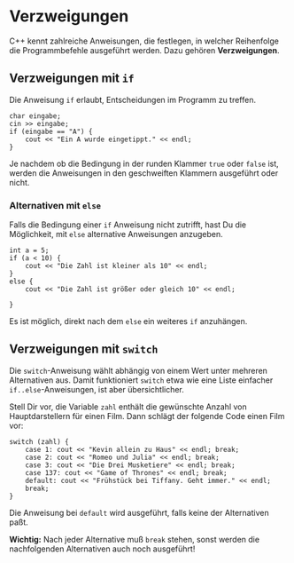 
# Verzweigungen

C++ kennt zahlreiche Anweisungen, die festlegen, in welcher Reihenfolge die Programmbefehle ausgeführt werden. Dazu gehören **Verzweigungen**.

## Verzweigungen mit `if`

Die Anweisung `if` erlaubt, Entscheidungen im Programm zu treffen. 

    char eingabe;
    cin >> eingabe;
    if (eingabe == "A") {
    	cout << "Ein A wurde eingetippt." << endl;
    }

Je nachdem ob die Bedingung in der runden Klammer `true` oder `false` ist, werden die Anweisungen in den geschweiften Klammern ausgeführt oder nicht.

### Alternativen mit `else`

Falls die Bedingung einer `if` Anweisung nicht zutrifft, hast Du die Möglichkeit, mit `else` alternative Anweisungen anzugeben.

    int a = 5;
    if (a < 10) {
    	cout << "Die Zahl ist kleiner als 10" << endl;
    } 
    else {
    	cout << "Die Zahl ist größer oder gleich 10" << endl;

    }

Es ist möglich, direkt nach dem `else` ein weiteres `if` anzuhängen.



## Verzweigungen mit `switch`

Die `switch`-Anweisung wählt abhängig von einem Wert unter mehreren Alternativen aus. Damit funktioniert `switch` etwa wie eine Liste einfacher `if..else`-Anweisungen, ist aber übersichtlicher.

Stell Dir vor, die Variable `zahl` enthält die gewünschte Anzahl von Hauptdarstellern für einen Film. Dann schlägt der folgende Code einen Film vor:

    switch (zahl) {
        case 1: cout << "Kevin allein zu Haus" << endl; break;
        case 2: cout << "Romeo und Julia" << endl; break;
        case 3: cout << "Die Drei Musketiere" << endl; break;
        case 137: cout << "Game of Thrones" << endl; break;
        default: cout << "Frühstück bei Tiffany. Geht immer." << endl;
        break;
    }

Die Anweisung bei `default` wird ausgeführt, falls keine der Alternativen paßt.

**Wichtig:** Nach jeder Alternative muß `break` stehen, sonst werden die nachfolgenden Alternativen auch noch ausgeführt!
